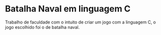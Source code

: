 # Batalha Naval em linguagem C
 Trabalho de faculdade com o intuito de criar um jogo com a linguagem C, o jogo escolhido foi o de batalha naval.

